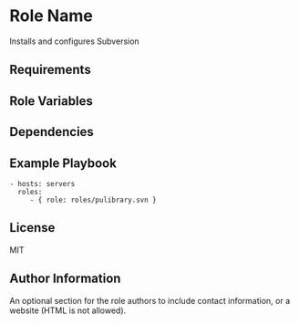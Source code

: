 Role Name
=========

Installs and configures Subversion

Requirements
------------


Role Variables
--------------


Dependencies
------------


Example Playbook
----------------


    - hosts: servers
      roles:
         - { role: roles/pulibrary.svn }

License
-------

MIT

Author Information
------------------

An optional section for the role authors to include contact information, or a
website (HTML is not allowed).
